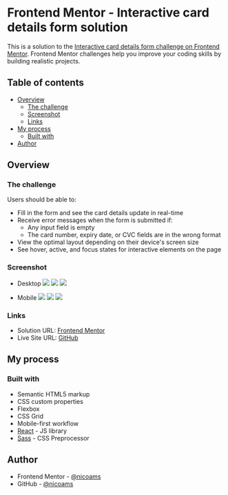 # Frontend Mentor - Interactive card details form solution

This is a solution to the [Interactive card details form challenge on Frontend Mentor](https://www.frontendmentor.io/challenges/interactive-card-details-form-XpS8cKZDWw). Frontend Mentor challenges help you improve your coding skills by building realistic projects.

## Table of contents

- [Overview](#overview)
  - [The challenge](#the-challenge)
  - [Screenshot](#screenshot)
  - [Links](#links)
- [My process](#my-process)
  - [Built with](#built-with)
- [Author](#author)

## Overview

### The challenge

Users should be able to:

- Fill in the form and see the card details update in real-time
- Receive error messages when the form is submitted if:
  - Any input field is empty
  - The card number, expiry date, or CVC fields are in the wrong format
- View the optimal layout depending on their device's screen size
- See hover, active, and focus states for interactive elements on the page

### Screenshot

- Desktop
![](./public/screenshots/Desktop.png)
![](./public/screenshots/Desktop%20-%20Active.png)
![](./public/screenshots/Desktop%20-%20Complete.png)

- Mobile
![](./public/screenshots/Mobile.png)
![](./public/screenshots/Mobile%20-%20Active.png)
![](./public/screenshots/Mobile%20-%20Complete.png)

### Links

- Solution URL: [Frontend Mentor](https://www.frontendmentor.io/solutions/interactive-card-details-with-reactjs-28mWQ7FP0i)
- Live Site URL: [GitHub](https://nicoams.github.io/interactive-card/)

## My process

### Built with

- Semantic HTML5 markup
- CSS custom properties
- Flexbox
- CSS Grid
- Mobile-first workflow
- [React](https://reactjs.org/) - JS library
- [Sass](https://sass-lang.com) - CSS Preprocessor

## Author

- Frontend Mentor - [@nicoams](https://www.frontendmentor.io/profile/nicoams)
- GitHub - [@nicoams](hhttps://github.com/nicoams)